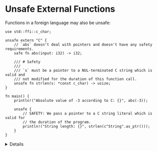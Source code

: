 # Unsafe External Functions

Functions in a foreign language may also be unsafe:

```rust,editable
use std::ffi::c_char;

unsafe extern "C" {
    // `abs` doesn't deal with pointers and doesn't have any safety requirements.
    safe fn abs(input: i32) -> i32;

    /// # Safety
    ///
    /// `s` must be a pointer to a NUL-terminated C string which is valid and
    /// not modified for the duration of this function call.
    unsafe fn strlen(s: *const c_char) -> usize;
}

fn main() {
    println!("Absolute value of -3 according to C: {}", abs(-3));

    unsafe {
        // SAFETY: We pass a pointer to a C string literal which is valid for
        // the duration of the program.
        println!("String length: {}", strlen(c"String".as_ptr()));
    }
}
```

<details>

- Rust used to consider all extern functions unsafe, but this changed in Rust
  1.82 with `unsafe extern` blocks.
- `abs` must be explicitly marked as `safe` because it is an external function
  (FFI). Calling external functions is usually only a problem when those
  functions do things with pointers which might violate Rust's memory model, but
  in general any C function might have undefined behaviour under any arbitrary
  circumstances.
- The `"C"` in this example is the ABI;
  [other ABIs are available too](https://doc.rust-lang.org/reference/items/external-blocks.html).
- Note that there is no verification that the Rust function signature matches
  that of the function definition -- that's up to you!

</details>
